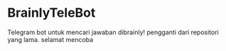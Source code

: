 # BrainlyTeleBot
Telegram bot untuk mencari jawaban dibrainly! pengganti dari repositori yang lama. selamat mencoba
